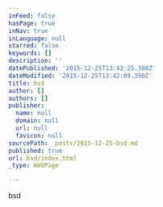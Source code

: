 ```yaml
---
inFeed: false
hasPage: true
inNav: true
inLanguage: null
starred: false
keywords: []
description: ''
datePublished: '2015-12-25T13:42:25.380Z'
dateModified: '2015-12-25T13:42:09.390Z'
title: bsd
author: []
authors: []
publisher:
  name: null
  domain: null
  url: null
  favicon: null
sourcePath: _posts/2015-12-25-bsd.md
published: true
url: bsd/index.html
_type: WebPage

---
```

bsd